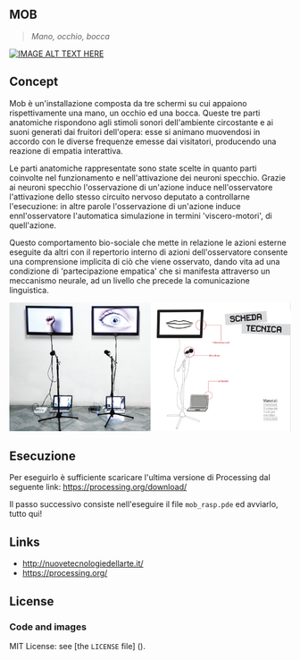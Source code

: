 MOB
---
> *Mano, occhio, bocca*

[![IMAGE ALT TEXT HERE](http://img.youtube.com/vi/fSAnaJ6YYjk/0.jpg)](https://www.youtube.com/watch?v=fSAnaJ6YYjk)

## Concept
Mob è un'installazione composta da tre schermi su cui appaiono rispettivamente una mano, un occhio  ed una bocca. Queste tre parti anatomiche rispondono agli stimoli sonori dell'ambiente circostante e ai suoni generati dai fruitori dell'opera: esse si animano muovendosi in accordo con le diverse frequenze emesse dai visitatori, producendo una reazione di empatia interattiva.

Le parti anatomiche rappresentate sono state scelte in quanto parti coinvolte nel funzionamento e nell'attivazione dei neuroni specchio. Grazie ai neuroni specchio l'osservazione di un'azione induce nell'osservatore l'attivazione dello stesso circuito nervoso deputato a controllarne l'esecuzione: in altre parole l'osservazione di un'azione induce ennl'osservatore l'automatica simulazione in termini 'viscero-motori', di quell'azione.

Questo comportamento bio-sociale che mette in relazione le azioni esterne eseguite da altri con il repertorio interno di azioni dell'osservatore consente una comprensione implicita di ciò che viene osservato, dando vita ad una condizione di 'partecipazione empatica' che si manifesta attraverso un meccanismo neurale, ad un livello che precede la comunicazione linguistica.

![picture alt](./media/mob.png "MOB Datasheet")

## Esecuzione 

Per eseguirlo è sufficiente scaricare l'ultima versione di Processing dal seguente link: 
<https://processing.org/download/>

Il passo successivo consiste nell'eseguire il file `mob_rasp.pde` ed avviarlo, tutto qui! 

## Links
- http://nuovetecnologiedellarte.it/
- https://processing.org/


## License

### Code and images
MIT License: see [the `LICENSE` file] ().